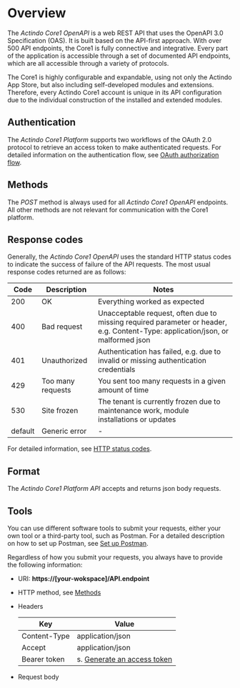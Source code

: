 # Overview

[comment]: <> (Diese Info gilt für alle APIs bzw. alle Module. Falls andere Module dokumentiert, darauf verweisen oder auf eine überordnete Ebene verschieben)

The *Actindo Core1 OpenAPI* is a web REST API that uses the OpenAPI 3.0 Specification (OAS). It is built based on the API-first approach. With over 500 API endpoints, the Core1 is fully connective and integrative. Every part of the application is accessible through a set of documented API endpoints, which are all accessible through a variety of protocols. 

The Core1 is highly configurable and expandable, using not only the Actindo App Store, but also including self-developed modules and extensions. Therefore, every Actindo Core1 account is unique in its API configuration due to the individual construction of the installed and extended modules.

[comment]: <> (Andere Kompatibilität? SOAP und andere unterstützt? Erwähnenswert? Allgemeine API info, die man noch erwähnen sollte?)

## Authentication

The *Actindo Core1 Platform* supports two workflows of the OAuth 2.0 protocol to retrieve an access token to make authenticated requests. For detailed information on the authentication flow, see [OAuth authorization flow](02_GetStarted.md#oauth-authorization-flow).

## Methods 

The *POST* method is always used for all *Actindo Core1 OpenAPI* endpoints. All other methods are not relevant for communication with the Core1 platform.

## Response codes

Generally, the *Actindo Core1 OpenAPI* uses the standard HTTP status codes to indicate the success of failure of the API requests. The most usual response codes returned are as follows: 

| Code | Description | Notes |
| ---- | ----------- | ------ |
| 200  | OK          |  Everything worked as expected      |
| 400  | Bad request | Unacceptable request, often due to missing required parameter or  header, e.g. Content-Type: application/json, or malformed json |
| 401  | Unauthorized | Authentication has failed, e.g. due to invalid or missing authentication credentials |
| 429  | Too many requests   | You sent too many requests in a given amount of time |
| 530 | Site frozen | The tenant is currently frozen due to maintenance work, module installations or updates |
| default | Generic error | - | 

For detailed information, see [HTTP status codes](https://en.wikipedia.org/wiki/List_of_HTTP_status_codes "[https://en.wikipedia.org/wiki/List_of_HTTP_status_codes]").

## Format  

The *Actindo Core1 Platform API* accepts and returns json body requests. 

## Tools

You can use different software tools to submit your requests, either your own tool or a third-party tool, such as Postman. For a detailed description on how to set up Postman, see [Set up Postman](./07_SetUpPostman.md). 

Regardless of how you submit your requests, you always have to provide the following information:

- URI: **https://[your-wokspace]/API.endpoint**

- HTTP method, see [Methods](#methods) 

- Headers

    | Key | Value |
    |-----|-------|
    | Content-Type  | application/json |
    | Accept        | application/json |
    | Bearer token  | s. [Generate an access token](./02_GetStarted.md#step-3-generate-an-access-token) |

- Request body

[comment]: <> (In Postman habe ich session cookie eingestellt, daher brauche authentication nicht mehr. Wie funktionert es sonst?)




[comment]: <> (Glossary? Headers, URIs?)
[comment]: <> (API architecture, API request workflow?)